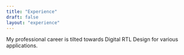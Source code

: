 ```yaml
---
title: "Experience"
draft: false
layout: "experience"
---
```


My professional career is tilted towards Digital RTL Design for various applications.

